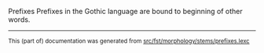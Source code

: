 Prefixes
Prefixes in the Gothic language are bound to beginning of other words.

* * *

<small>This (part of) documentation was generated from [src/fst/morphology/stems/prefixes.lexc](https://github.com/giellalt/lang-got/blob/main/src/fst/morphology/stems/prefixes.lexc)</small>
